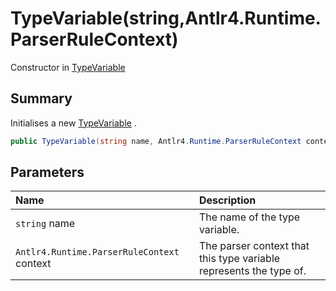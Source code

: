 # TypeVariable(string,Antlr4.Runtime.ParserRuleContext)

Constructor in [TypeVariable](/docs/api/csharp/typechecker.typevariable.md)

## Summary


Initialises a new  <a href="typechecker.typevariable.md">TypeVariable</a> .


```csharp
public TypeVariable(string name, Antlr4.Runtime.ParserRuleContext context)
```

## Parameters

|Name|Description|
|:---|:---|
|`string` name|The name of the type variable.|
|`Antlr4.Runtime.ParserRuleContext` context|The parser context that this type variable represents the type of.|

